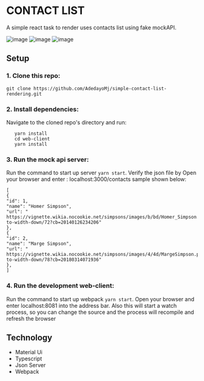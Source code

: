 # CONTACT LIST
A simple react task to render uses contacts list using fake mockAPI.

![image](https://user-images.githubusercontent.com/53113836/143238465-a8135833-1d14-43a0-bae5-63b9f98a80ce.png)
![image](https://user-images.githubusercontent.com/53113836/143238555-6dc10be8-a8b9-4b9a-a88c-efc6ca8ff4f7.png)
![image](https://user-images.githubusercontent.com/53113836/143243178-5f7b9f82-1916-4d00-b34e-d83fc35cc194.png)

## Setup


### 1. Clone this repo:
```git clone https://github.com/AdedayoMj/simple-contact-list-rendering.git```

### 2. Install dependencies:

Navigate to the cloned repo's directory and run:
```cd mockAPI 
   yarn install
   cd web-client
   yarn install
```

### 3. Run the mock api server:
Run the command to start up server 
```yarn start```.
Verify the json file by Open your browser and enter : localhost:3000/contacts
sample shown below:

```
[
{
"id": 1,
"name": "Homer Simpson",
"url": " https://vignette.wikia.nocookie.net/simpsons/images/b/bd/Homer_Simpson.png/revision/latest/scale-to-width-down/72?cb=20140126234206"
},
{
"id": 2,
"name": "Marge Simpson",
"url": " https://vignette.wikia.nocookie.net/simpsons/images/4/4d/MargeSimpson.png/revision/latest/scale-to-width-down/78?cb=20180314071936"
},
]
```
### 4. Run the development web-client:
Run the command to start up webpack 
```yarn start```.
Open your browser and enter localhost:8081 into the address bar.
Also this will start a watch process, so you can change the source and the process will recompile and refresh the browser



## Technology
- Material Ui
- Typescript
- Json Server
- Webpack

